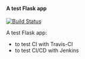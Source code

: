 #### A test Flask app

[![Build Status](https://travis-ci.org/rn4ir/flask-gunicorn-demo.svg?branch=master)](https://travis-ci.org/rn4ir/flask-gunicorn-demo)  
  
A test Flask app:  
- to test CI with Travis-CI    
- to test CI/CD with Jenkins  
